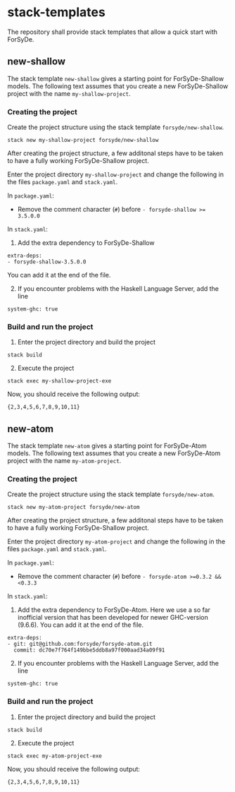 # stack-templates
The repository shall provide stack templates that allow a quick start with ForSyDe.


## new-shallow
The stack template `new-shallow` gives a starting point for ForSyDe-Shallow models. The following text assumes that you create a new ForSyDe-Shallow project with the name `my-shallow-project`.

### Creating the project
Create the project structure using the stack template `forsyde/new-shallow`. 
```
stack new my-shallow-project forsyde/new-shallow
```
After creating the project structure, a few additonal steps have to be taken to have a fully working ForSyDe-Shallow project.

Enter the project directory `my-shallow-project` and change the following in the files `package.yaml` and `stack.yaml`.

In `package.yaml`:

- Remove the comment character (`#`) before `- forsyde-shallow >= 3.5.0.0`

In `stack.yaml`:

1. Add the extra dependency to ForSyDe-Shallow

```
extra-deps:
- forsyde-shallow-3.5.0.0
```

You can add it at the end of the file.

2. If you encounter problems with the Haskell Language Server, add the line

```
system-ghc: true
```
### Build and run the project
1. Enter the project directory and build the project
```
stack build
```
2. Execute the project
```
stack exec my-shallow-project-exe
```
Now, you should receive the following output:
```
{2,3,4,5,6,7,8,9,10,11}
```

## new-atom
The stack template `new-atom` gives a starting point for ForSyDe-Atom models. The following text assumes that you create a new ForSyDe-Atom project with the name `my-atom-project`.

### Creating the project
Create the project structure using the stack template `forsyde/new-atom`.
```
stack new my-atom-project forsyde/new-atom
```
After creating the project structure, a few additonal steps have to be taken to have a fully working ForSyDe-Shallow project.

Enter the project directory `my-atom-project` and change the following in the files `package.yaml` and `stack.yaml`.

In `package.yaml`:

- Remove the comment character (`#`) before `- forsyde-atom >=0.3.2 && <0.3.3`

In `stack.yaml`:

1. Add the extra dependency to ForSyDe-Atom. Here we use a so far inofficial version that has been developed for newer GHC-version (9.6.6). You can add it at the end of the file.

```
extra-deps:
- git: git@github.com:forsyde/forsyde-atom.git
  commit: dc70e7f764f149bbe5ddb8a97f000aad34a09f91
```

2. If you encounter problems with the Haskell Language Server, add the line

```
system-ghc: true
```
### Build and run the project
1. Enter the project directory and build the project
```
stack build
```
2. Execute the project
```
stack exec my-atom-project-exe
```
Now, you should receive the following output:
```
{2,3,4,5,6,7,8,9,10,11}
```
